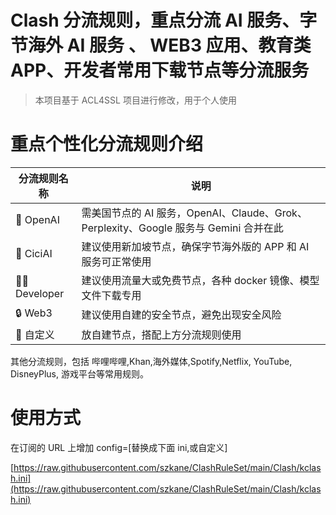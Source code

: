 # Clash 分流规则，重点分流 AI 服务、字节海外 AI 服务 、 WEB3 应用、教育类 APP、开发者常用下载节点等分流服务

> 本项目基于 ACL4SSL 项目进行修改，用于个人使用

# 重点个性化分流规则介绍

| 分流规则名称 | 说明                                                                                  |
| ------------ | ------------------------------------------------------------------------------------- |
| 🌈 OpenAI    | 需美国节点的 AI 服务，OpenAI、Claude、Grok、Perplexity、Google 服务与 Gemini 合并在此 |
| 🌈 CiciAI    | 建议使用新加坡节点，确保字节海外版的 APP 和 AI 服务可正常使用                         |
| 👨‍💻 Developer | 建议使用流量大或免费节点，各种 docker 镜像、模型文件下载专用                          |
| 🔒 Web3      | 建议使用自建的安全节点，避免出现安全风险                                              |
| 🫙 自定义     | 放自建节点，搭配上方分流规则使用                                                      |

其他分流规则，包括 哔哩哔哩,Khan,海外媒体,Spotify,Netflix, YouTube, DisneyPlus, 游戏平台等常用规则。

# 使用方式

在订阅的 URL 上增加 config=[替换成下面 ini,或自定义]

[https://raw.githubusercontent.com/szkane/ClashRuleSet/main/Clash/kclash.ini](https://raw.githubusercontent.com/szkane/ClashRuleSet/main/Clash/kclash.ini)
